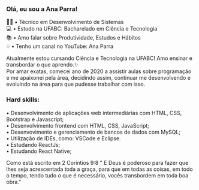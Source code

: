 ### Olá, eu sou a Ana Parra!

👩‍💻 • Técnico em Desenvolvimento de Sistemas <br>
💻 • Estudo na UFABC: Bacharelado em Ciência e Tecnologia <br>
📚 • Amo falar sobre Produtividade, Estudos e Hábitos <br>
💡 • Tenho um canal no YouTube: Ana Parra <br>

Atualmente estou cursando Ciência e Tecnologia na UFABC! Amo ensinar e transbordar o que aprendo.✨ <br>
Por amar exatas, comecei ano de 2020 a assistir aulas sobre programação e me apaixonei pela área, decidindo assim, continuar me desenvolvendo e evoluindo na área para que pudesse trabalhar com isso. <br>

### Hard skills:<br>

• Desenvolvimento de aplicações web intermediárias com HTML, CSS, Bootstrap e Javascript;<br>
• Desenvolvimento frontend com HTML, CSS, JavaScript;<br>
• Desenvovimento e gerenciamento de bancos de dados com MySQL;<br>
• Utilização de IDEs, como: VSCode e Eclipse.<br>
• Estudando ReactJs;<br>
• Estudando React Native;<br>


Como está escrito em 2 Coríntios 9:8 " E Deus é poderoso para fazer que lhes seja acrescentada toda a graça, para que em todas as coisas, em todo o tempo, tendo tudo o que é necessário, vocês transbordem em toda boa obra."
